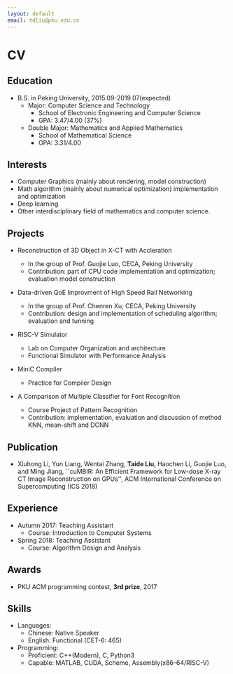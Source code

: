 ```yaml
---
layout: default
email: tdliu@pku.edu.cn
---
```

# CV

## Education
- B.S. in Peking University, 2015.09-2019.07(expected)
  - Major: Computer Science and Technology
    - School of Electronic Engineering and Computer Science
    - GPA: 3.47/4.00 (37%)
  - Double Major: Mathematics and Applied Mathematics
    - School of Mathematical Science
    - GPA: 3.31/4.00

## Interests
- Computer Graphics (mainly about rendering, model construction)
- Math algorithm (mainly about numerical optimization) implementation and optimization
- Deep learning
- Other interdisciplinary field of mathematics and computer science.

## Projects
- Reconstruction of 3D Object in X-CT with Accleration
  - In the group of Prof. Guojie Luo, CECA, Peking University
  - Contribution: part of CPU code implementation and optimization; evaluation model construction

- Data-driven QoE Improvment of High Speed Rail Networking
  - In the group of Prof. Chenren Xu, CECA, Peking University
  - Contribution: design and implementation of scheduling algorithm; evaluation and tunning

- RISC-V Simulator
  - Lab on Computer Organization and architecture
  - Functional Simulator with Performance Analysis

- MiniC Compiler
  - Practice for Compiler Design

- A Comparison of Multiple Classifier for Font Recognition
  - Course Project of Pattern Recognition
  - Contribution: implementation, evaluation and discussion of method KNN, mean-shift and DCNN

## Publication
- Xiuhong Li, Yun Liang, Wentai Zhang, **Taide Liu**, Haochen Li, Guojie Luo, and Ming Jiang, ``cuMBIR: An Efficient Framework for Low-dose X-ray CT Image Reconstruction on GPUs'', ACM International Conference on Supercomputing (ICS 2018)

## Experience
- Autumn 2017: Teaching Assistant
  - Course: Introduction to Computer Systems
- Spring 2018: Teaching Assistant
  - Course: Algorithm Design and Analysis

## Awards
- PKU ACM programming contest, **3rd prize**, 2017

## Skills
- Languages:
  - Chinese: Native Speaker
  - English: Functional (CET-6: 465)
- Programming:
  - Proficient: C++(Modern), C, Python3
  - Capable: MATLAB, CUDA, Scheme, Assembly(x86-64/RISC-V)
